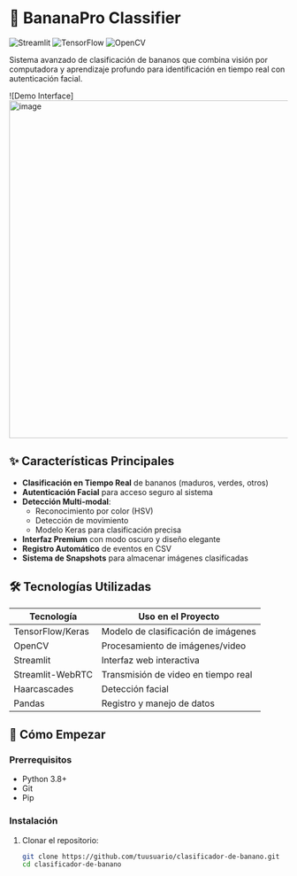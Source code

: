 # 🍌 BananaPro Classifier

![Streamlit](https://img.shields.io/badge/Streamlit-FF4B4B?style=for-the-badge&logo=Streamlit&logoColor=white)
![TensorFlow](https://img.shields.io/badge/TensorFlow-FF6F00?style=for-the-badge&logo=TensorFlow&logoColor=white)
![OpenCV](https://img.shields.io/badge/OpenCV-27338e?style=for-the-badge&logo=OpenCV&logoColor=white)

Sistema avanzado de clasificación de bananos que combina visión por computadora y aprendizaje profundo para identificación en tiempo real con autenticación facial.

![Demo Interface]<img width="1319" height="610" alt="image" src="https://github.com/user-attachments/assets/e9cc836a-494f-474e-90c2-de1ddec4f012" />


## ✨ Características Principales

- **Clasificación en Tiempo Real** de bananos (maduros, verdes, otros)
- **Autenticación Facial** para acceso seguro al sistema
- **Detección Multi-modal**:
  - Reconocimiento por color (HSV)
  - Detección de movimiento
  - Modelo Keras para clasificación precisa
- **Interfaz Premium** con modo oscuro y diseño elegante
- **Registro Automático** de eventos en CSV
- **Sistema de Snapshots** para almacenar imágenes clasificadas

## 🛠️ Tecnologías Utilizadas

| Tecnología       | Uso en el Proyecto                     |
|------------------|---------------------------------------|
| TensorFlow/Keras | Modelo de clasificación de imágenes   |
| OpenCV           | Procesamiento de imágenes/video       |
| Streamlit        | Interfaz web interactiva              |
| Streamlit-WebRTC | Transmisión de video en tiempo real   |
| Haarcascades     | Detección facial                      |
| Pandas           | Registro y manejo de datos            |

## 🚀 Cómo Empezar

### Prerrequisitos

- Python 3.8+
- Git
- Pip

### Instalación

1. Clonar el repositorio:
   ```bash
   git clone https://github.com/tuusuario/clasificador-de-banano.git
   cd clasificador-de-banano
